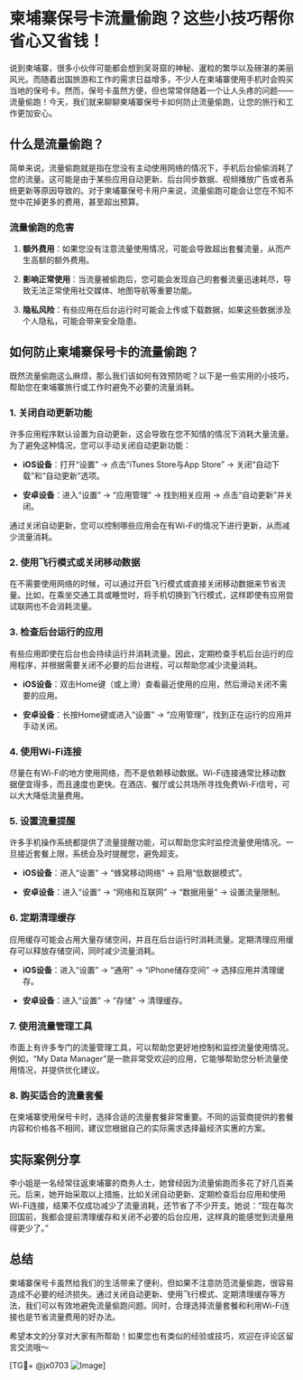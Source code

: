 # 柬埔寨保号卡流量偷跑？这些小技巧帮你省心又省钱！

说到柬埔寨，很多小伙伴可能都会想到吴哥窟的神秘、暹粒的繁华以及磅湛的美丽风光。而随着出国旅游和工作的需求日益增多，不少人在柬埔寨使用手机时会购买当地的保号卡。然而，保号卡虽然方便，但也常常伴随着一个让人头疼的问题——流量偷跑！今天，我们就来聊聊柬埔寨保号卡如何防止流量偷跑，让您的旅行和工作更加安心。

## 什么是流量偷跑？

简单来说，流量偷跑就是指在您没有主动使用网络的情况下，手机后台偷偷消耗了您的流量。这可能是由于某些应用自动更新、后台同步数据、视频播放广告或者系统更新等原因导致的。对于柬埔寨保号卡用户来说，流量偷跑可能会让您在不知不觉中花掉更多的费用，甚至超出预算。

### 流量偷跑的危害

1. **额外费用**：如果您没有注意流量使用情况，可能会导致超出套餐流量，从而产生高额的额外费用。
   
2. **影响正常使用**：当流量被偷跑后，您可能会发现自己的套餐流量迅速耗尽，导致无法正常使用社交媒体、地图导航等重要功能。

3. **隐私风险**：有些应用在后台运行时可能会上传或下载数据，如果这些数据涉及个人隐私，可能会带来安全隐患。

## 如何防止柬埔寨保号卡的流量偷跑？

既然流量偷跑这么麻烦，那么我们该如何有效预防呢？以下是一些实用的小技巧，帮助您在柬埔寨旅行或工作时避免不必要的流量消耗。

### 1. 关闭自动更新功能

许多应用程序默认设置为自动更新，这会导致在您不知情的情况下消耗大量流量。为了避免这种情况，您可以手动关闭自动更新功能：

- **iOS设备**：打开“设置” -> 点击“iTunes Store与App Store” -> 关闭“自动下载”和“自动更新”选项。
  
- **安卓设备**：进入“设置” -> “应用管理” -> 找到相关应用 -> 点击“自动更新”并关闭。

通过关闭自动更新，您可以控制哪些应用会在有Wi-Fi的情况下进行更新，从而减少流量消耗。

### 2. 使用飞行模式或关闭移动数据

在不需要使用网络的时候，可以通过开启飞行模式或直接关闭移动数据来节省流量。比如，在乘坐交通工具或睡觉时，将手机切换到飞行模式，这样即使有应用尝试联网也不会消耗流量。

### 3. 检查后台运行的应用

有些应用即使在后台也会持续运行并消耗流量。因此，定期检查手机后台运行的应用程序，并根据需要关闭不必要的后台进程，可以帮助您减少流量消耗。

- **iOS设备**：双击Home键（或上滑）查看最近使用的应用，然后滑动关闭不需要的应用。
  
- **安卓设备**：长按Home键或进入“设置” -> “应用管理”，找到正在运行的应用并手动关闭。

### 4. 使用Wi-Fi连接

尽量在有Wi-Fi的地方使用网络，而不是依赖移动数据。Wi-Fi连接通常比移动数据便宜得多，而且速度也更快。在酒店、餐厅或公共场所寻找免费Wi-Fi信号，可以大大降低流量费用。

### 5. 设置流量提醒

许多手机操作系统都提供了流量提醒功能，可以帮助您实时监控流量使用情况。一旦接近套餐上限，系统会及时提醒您，避免超支。

- **iOS设备**：进入“设置” -> “蜂窝移动网络” -> 启用“低数据模式”。
  
- **安卓设备**：进入“设置” -> “网络和互联网” -> “数据用量” -> 设置流量限制。

### 6. 定期清理缓存

应用缓存可能会占用大量存储空间，并且在后台运行时消耗流量。定期清理应用缓存可以释放存储空间，同时减少流量消耗。

- **iOS设备**：进入“设置” -> “通用” -> “iPhone储存空间” -> 选择应用并清理缓存。
  
- **安卓设备**：进入“设置” -> “存储” -> 清理缓存。

### 7. 使用流量管理工具

市面上有许多专门的流量管理工具，可以帮助您更好地控制和监控流量使用情况。例如，“My Data Manager”是一款非常受欢迎的应用，它能够帮助您分析流量使用情况，并提供优化建议。

### 8. 购买适合的流量套餐

在柬埔寨使用保号卡时，选择合适的流量套餐非常重要。不同的运营商提供的套餐内容和价格各不相同，建议您根据自己的实际需求选择最经济实惠的方案。

## 实际案例分享

李小姐是一名经常往返柬埔寨的商务人士，她曾经因为流量偷跑而多花了好几百美元。后来，她开始采取以上措施，比如关闭自动更新、定期检查后台应用和使用Wi-Fi连接，结果不仅成功减少了流量消耗，还节省了不少开支。她说：“现在每次回国前，我都会提前清理缓存和关闭不必要的后台应用，这样真的能感觉到流量用得更少了。”

## 总结

柬埔寨保号卡虽然给我们的生活带来了便利，但如果不注意防范流量偷跑，很容易造成不必要的经济损失。通过关闭自动更新、使用飞行模式、定期清理缓存等方法，我们可以有效地避免流量偷跑问题。同时，合理选择流量套餐和利用Wi-Fi连接也是节省流量费用的好办法。

希望本文的分享对大家有所帮助！如果您也有类似的经验或技巧，欢迎在评论区留言交流哦～

[TG💪+ @jx0703 ![Image](https://github.com/user-attachments/assets/dbca1d08-cadb-493c-b0ec-ad6f7a83f270)]
